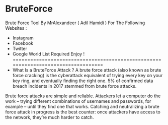 # BruteForce
Brute Force Tool By MrAlexandeer ( Adil Hamidi ) For The Following Websites : 
- Instagram
- Facebook
- Twitter
- Google 
World List Required
Enjoy ! 
==================================================================================
- What Is a BruteForce Attack ? 
A brute force attack (also known as brute force cracking) is the cyberattack equivalent of trying every key on your key ring, and eventually finding the right one. 5% of confirmed data breach incidents in 2017 stemmed from brute force attacks.

Brute force attacks are simple and reliable. Attackers let a computer do the work – trying different combinations of usernames and passwords, for example – until they find one that works. Catching and neutralizing a brute force attack in progress is the best counter: once attackers have access to the network, they’re much harder to catch.
